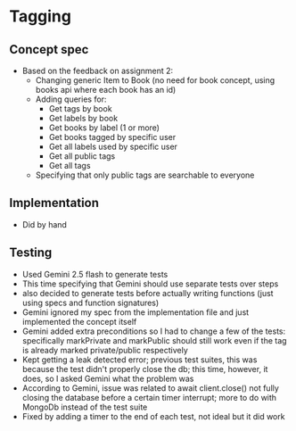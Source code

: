 # Tagging
## Concept spec
- Based on the feedback on assignment 2:
  - Changing generic Item to Book (no need for book concept, using books api where each book has an id)
  - Adding queries for:
    - Get tags by book
    - Get labels by book
    - Get books by label (1 or more)
    - Get books tagged by specific user
    - Get all labels used by specific user
    - Get all public tags
    - Get all tags
  - Specifying that only public tags are searchable to everyone

## Implementation
- Did by hand

## Testing
- Used Gemini 2.5 flash to generate tests
- This time specifying that Gemini should use separate tests over steps
- also decided to generate tests before actually writing functions (just using specs and function signatures)
- Gemini ignored my spec from the implementation file and just implemented the concept itself
- Gemini added extra preconditions so I had to change a few of the tests: specifically markPrivate and markPublic should still work even if the tag is already marked private/public respectively
- Kept getting a leak detected error; previous test suites, this was because the test didn't properly close the db; this time, however, it does, so I asked Gemini what the problem was
- According to Gemini, issue was related to await client.close() not fully closing the database before a certain timer interrupt; more to do with MongoDb instead of the test suite
- Fixed by adding a timer to the end of each test, not ideal but it did work
